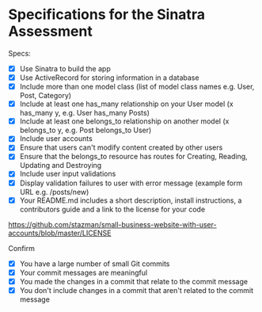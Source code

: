 # Specifications for the Sinatra Assessment

Specs:
- [x] Use Sinatra to build the app
- [x] Use ActiveRecord for storing information in a database
- [x] Include more than one model class (list of model class names e.g. User, Post, Category)
- [x] Include at least one has_many relationship on your User model (x has_many y, e.g. User has_many Posts)
- [x] Include at least one belongs_to relationship on another model (x belongs_to y, e.g. Post belongs_to User)
- [x] Include user accounts
- [x] Ensure that users can't modify content created by other users
- [x] Ensure that the belongs_to resource has routes for Creating, Reading, Updating and Destroying
- [X] Include user input validations
- [X] Display validation failures to user with error message (example form URL e.g. /posts/new)
- [x] Your README.md includes a short description, install instructions, a contributors guide and a link to the license for your code

https://github.com/stazman/small-business-website-with-user-accounts/blob/master/LICENSE


Confirm
- [x] You have a large number of small Git commits
- [x] Your commit messages are meaningful
- [x] You made the changes in a commit that relate to the commit message
- [x] You don't include changes in a commit that aren't related to the commit message
